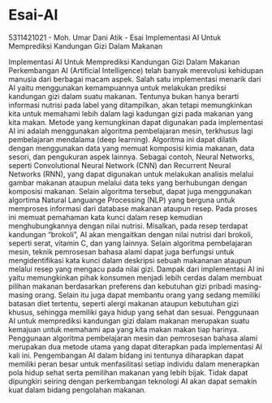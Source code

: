 # Esai-AI
5311421021 - Moh. Umar Dani Atik - Esai Implementasi AI Untuk Memprediksi Kandungan Gizi Dalam Makanan

Implementasi AI Untuk Memprediksi Kandungan Gizi Dalam Makanan
Perkembangan AI (Artificial Intelligence) telah banyak merevolusi kehidupan manusia dari berbagai macam aspek. Salah satu implementasi menarik dari AI yaitu menggunakan kemampuannya untuk melakukan prediksi kandungan gizi dalam suatu makanan. Tentunya bukan hanya berarti informasi nutrisi pada label yang ditampilkan, akan tetapi memungkinkan kita untuk memahami lebih dalam lagi kadungan gizi pada makanan yang kita makan.
Metode yang kemungkinan dapat digunakan pada implementasi AI ini adalah menggunakan algoritma pembelajaran mesin, terkhusus lagi pembelajaran mendalama (deep learning). Algoritma ini dapat dilatih dengan menggunakan data yang memuat komposisi kimia makanan, data sesori, dan pengukuran aspek lainnya. Sebagai contoh, Neural Networks, seperti Convolutional Neural Network (CNN) dan Recurrent Neural Networks (RNN), yang dapat digunakan untuk melakukan analisis melalui gambar makanan ataupun melalui data teks yang berhubungan dengan komposisi makanan.
Selain algoritma tersebut, dapat juga menggunakan algortima Natural Languange Processing (NLP) yang berguna untuk memproses informasi dari database makanan ataupun resep. Pada proses ini memuat pemahaman kata kunci dalam resep kemudian menghubungkannya dengan nilai nutrisi. Misalkan, pada resep terdapat kandungan “brokoli”, AI akan mengaitkan dengan nilai nutrisi dari brokoli, seperti serat, vitamin C, dan yang lainnya.
Selain algoritma pembelajaran mesin, teknik pemrosesan bahasa alami dapat juga berfungsi untuk mengidentifikasi kata kunci dalam deskripsi sebuah makananan ataupun melalui resep yang mengacu pada nilai gizi. Dampak dari implementasi AI ini yaitu memungkinkan pihak konsumen menjadi lebih cerdas dalam membuat pilihan makanan berdasarkan preferens dan kebutuhan gizi pribadi masing-masing orang. Selain itu juga dapat membantu orang yang sedang memiliki batasan diet tertentu, seperti alergi makanan ataupun kebutuhan gizi khusus, sehingga memiliki gaya hidup yang sehat dan sesuai.
Penggunaan AI untuk memprediksi kandungan gizi dalam makanan merupakan suatu kemajuan untuk memahami apa yang kita makan makan tiap harinya. Penggunaan algoritma pembelajaran mesin dan pemrosesan bahasa alami merupakan dua metode utama yang dapat diterapkan pada implementasi AI kali ini. Pengembangan AI dalam bidang ini tentunya diharapkan dapat memiliki peran besar untuk menfasilitasi setiap individu dalam menerapkan pola hidup sehat serta pemilihan makanan yang lebih bijak. Tidak dapat dipungkiri seiring dengan perkembangan teknologi AI akan dapat semakin kuat dalam bidang pengolahan makanan.
